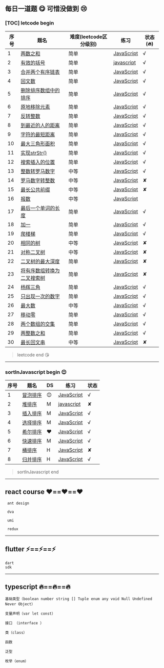## 每日一道题    :yum:    可惜没做到   :cry:

### [TOC] letcode begin
 序号 | 题名 | 难度(leetcode区分级别) | 练习 |状态 (:fire:)  
---|---|---|---|---
 1 | [两数之和](https://leetcode.com/problems/two-sum/) | 简单 | [JavaScript](https://github.com/StrangeClow/leetcode_JS/blob/master/leetcode/twoSum.js) | √
 2 | [有效的括号](https://leetcode.com/problems/valid-parentheses/) | 简单 | [javascript](https://github.com/StrangeClow/leetcode_JS/blob/master/leetcode/isValidBrackets.js) |  √
 3 | [合并两个有序链表](https://leetcode.com/problems/merge-two-sorted-lists/) | 简单 | [JavaScript](https://github.com/StrangeClow/leetcode_JS/blob/master/leetcode/mergeTwoList.js) | √
 4 | [回文数](https://leetcode.com/problems/palindrome-number/) | 简单 | [JavaScript](https://github.com/StrangeClow/leetcode_JS/blob/master/leetcode/palindrome-number.js) | √
 5 | [删除排序数组中的排序](https://leetcode.com/problems/remove-duplicates-from-sorted-list/) | 简单 | [JavaScript](https://github.com/StrangeClow/leetcode_JS/blob/master/leetcode/removeDuplicates.js) | √
 6 | [原地移除元素](https://leetcode.com/problems/remove-element/) | 简单 | [JavaScript](https://github.com/StrangeClow/leetcode_JS/blob/master/leetcode/removeElement.js) | √
 7 | [反转整数](https://leetcode.com/problems/reverse-integer/) | 简单 | [JavaScript](https://github.com/StrangeClow/leetcode_JS/blob/master/leetcode/reverse-integer.js) | √
 8 | [到最近的人的距离](https://leetcode.com/problems/max-consecutive-ones/) | 简单 | [JavaScript](https://github.com/StrangeClow/leetcode_JS/blob/master/leetcode/maxConsecutiveOnes.js) |  √
 9 | [字符的最短距离]() | 简单 | [JavaScript](https://github.com/StrangeClow/leetcode_JS/blob/master/leetcode/shortestToChar.js) |  √
 10 | [最大三角形面积]() | 简单 | [JavaScript](https://github.com/StrangeClow/leetcode_JS/blob/master/leetcode/implementStrStr.js) |  √
 11 | [实现strStr()](https://leetcode.com/problems/implement-strstr/) | 简单 | [JavaScript](https://github.com/StrangeClow/leetcode_JS/blob/master/leetcode/implementStrStr.js) |  √
 12 | [搜索插入的位置]() | 简单 | [JavaScript](https://github.com/StrangeClow/leetcode_JS/blob/master/leetcode/plusOne.js) | √
 13 | [整数转罗马数字](https://leetcode.com/problems/integer-to-roman/) | 中等 | [JavaScript](https://github.com/StrangeClow/leetcode_JS/blob/master/leetcode/intTransRoman.js) |  √
 14 | [罗马数字转整数]() | 中等 | [JavaScript]() |  ✘
 15 | [最长公共前缀]() | 中等 | [JavaScript]() |  ✘
 16 | [报数]() | 中等 | [JavaScript](https://github.com/StrangeClow/leetcode_JS/blob/master/leetcode/count12321.js) | 
 17 | [最后一个单词的长度](https://leetcode.com/problems/length-of-last-word/) | 简单 | [JavaScript](https://github.com/StrangeClow/leetcode_JS/blob/master/leetcode/lengthOfLastWord.js) |  √
 18 | [加一](https://leetcode.com/problems/plus-one/) | 简单 | [JavaScript](https://github.com/StrangeClow/leetcode_JS/blob/master/leetcode/plusOne.js) |  √
 19 | [爬楼梯](https://leetcode.com/problems/climbing-stairs/) | 简单 | [JavaScript](https://github.com/StrangeClow/leetcode_JS/blob/master/leetcode/climbStairs.js) |   √
 20 | [相同的树]() | 中等 | [JavaScript]() |  ✘
 21 | [对称二叉树]() | 中等 | [JavaScript]() |  ✘
 22 | [二叉树的最大深度]() | 简单 | [JavaScript]() |  ✘
 23 | [将有序数组转换为二叉搜索树]() | 简单 | [JavaScript]() |  ✘
 24 | [杨辉三角]() | 简单 | [JavaScript](https://github.com/StrangeClow/leetcode_JS/blob/master/leetcode/pascals-triangle.js) |   √
 25 | [只出现一次的数字](https://leetcode.com/problems/single-number/) | 简单 | [JavaScript](https://github.com/StrangeClow/leetcode_JS/blob/master/leetcode/singleNumber.js) |  √
 26 | [最大数](https://leetcode-cn.com/problems/largest-number/?utm_source=LCUS&utm_medium=ip_redirect&utm_campaign=transfer2china) | 中等 | [JavaScript](https://github.com/StrangeClow/leetcode_JS/blob/master/leetcode/largestNumber.js) |  √
 27 | [移动零](https://leetcode-cn.com/problems/move-zeroes/) | 简单 | [JavaScript](https://github.com/StrangeClow/leetcode_JS/blob/master/leetcode/movezeros.js) |  √
 28 | [两个数组的交集](https://leetcode.com/problems/intersection-of-two-arrays/) | 简单 | [JavaScript](https://github.com/StrangeClow/leetcode_JS/blob/master/leetcode/intersectionTwoArray.js) |   √
 29 | [两整数之和](https://leetcode.com/problems/sum-of-two-integers/) | 简单 | [JavaScript](https://github.com/StrangeClow/leetcode_JS/blob/master/leetcode/twoIntegersSum.js) |  √
 30 | [最长回文串]() | 中等 | [JavaScript]() |  ✘
 
 
 
> leetcode end   :kissing_heart:


***

### sortInJavascript begin  :blush:
 序号 | 题名 | DS | 练习 |状态  
---|---|---|---|---
 1 | [冒泡排序]() | :blush: | [JavaScript](https://github.com/StrangeClow/leetcode_JS/blob/master/sort_in_JS/Bubble_Sort.js) | √
 2 | [堆排序]() | M | [javascript](https://github.com/StrangeClow/leetcode_JS/blob/master/sort_in_JS/HeapSort.js) |  ✘
 3 | [插入排序]() | M | [JavaScript](https://github.com/StrangeClow/leetcode_JS/blob/master/sort_in_JS/Insertion_Sort.js) | √
 4 | [选择排序]() | M | [JavaScript](https://github.com/StrangeClow/leetcode_JS/blob/master/sort_in_JS/Select_Sort.js) | √
 5 | [希尔排序]() | :heart: | [JavaScript](https://github.com/StrangeClow/leetcode_JS/blob/master/sort_in_JS/Shell_sort.js) | √
 6 | [快速排序]() | M | [JavaScript](https://github.com/StrangeClow/leetcode_JS/blob/master/sort_in_JS/quickSort.js) |  √
 7 | [桶排序]() | H | [JavaScript]() | ✘
 8 | [归并排序]() | H | [JavaScript](https://github.com/StrangeClow/leetcode_JS/blob/master/sort_in_JS/mergeSort.js) |  √

 
 

> sortInJavascript end


***

## react course  :heart:==:heart:==:heart:

     ant design

     dva

     umi

     redux

      

  


***

## flutter :zap:==:zap:==:zap:

    dart
    sdk

***

## typescript :fire:==:fire:==:fire:

    基础类型（boolean number string [] Tuple enum any void Null Undefined Never Object）

    变量声明（var let const）

    接口 （interface ）

    类（class）

    函数

    泛型

    枚举（enum）



